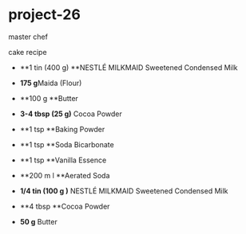 # project-26
master chef 

cake recipe

- **1 tin (400 g) **NESTLÉ MILKMAID Sweetened Condensed Milk

- **175 g**Maida  (Flour)

- **100 g **Butter

- **3-4 tbsp (25 g)** Cocoa Powder

- **1 tsp **Baking Powder

- **1 tsp **Soda Bicarbonate

- **1 tsp **Vanilla Essence

- **200 m l **Aerated Soda

- **1/4 tin (100 g )** NESTLÉ MILKMAID Sweetened Condensed Milk

- **4 tbsp **Cocoa Powder

- **50 g** Butter